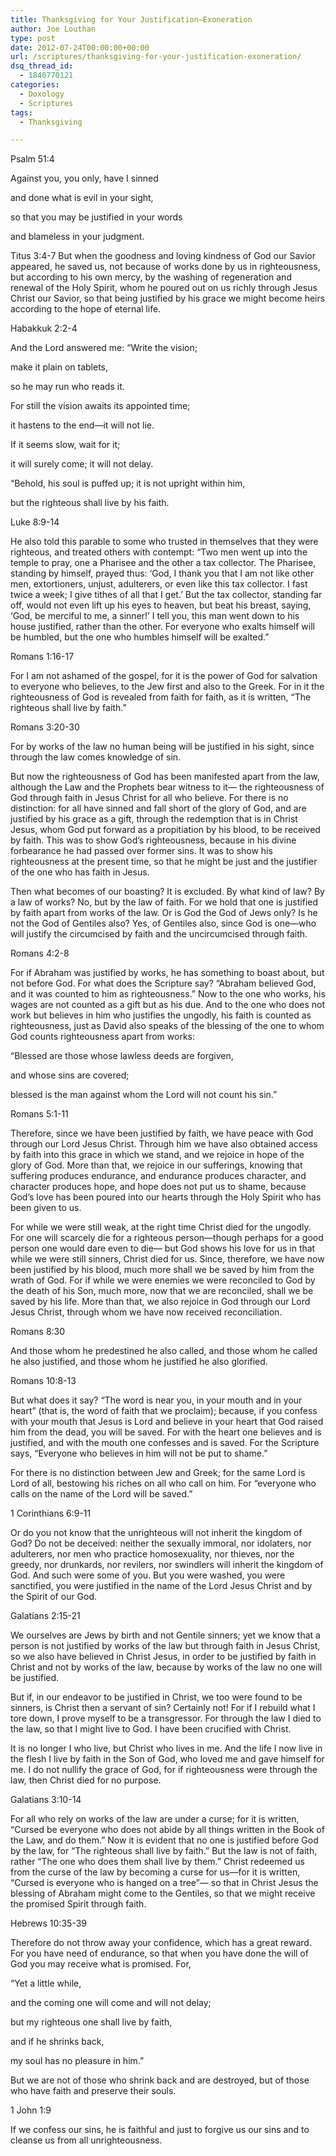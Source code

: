 ```yaml
---
title: Thanksgiving for Your Justification—Exoneration
author: Joe Louthan
type: post
date: 2012-07-24T00:00:00+00:00
url: /scriptures/thanksgiving-for-your-justification-exoneration/
dsq_thread_id:
  - 1840770121
categories:
  - Doxology
  - Scriptures
tags:
  - Thanksgiving

---
```

Psalm 51:4
  
Against you, you only, have I sinned
  
and done what is evil in your sight,
  
so that you may be justified in your words
  
and blameless in your judgment.

Titus 3:4-7 But when the goodness and loving kindness of God our Savior appeared, he saved us, not because of works done by us in righteousness, but according to his own mercy, by the washing of regeneration and renewal of the Holy Spirit, whom he poured out on us richly through Jesus Christ our Savior, so that being justified by his grace we might become heirs according to the hope of eternal life.

Habakkuk 2:2-4
  
And the Lord answered me: “Write the vision;
  
make it plain on tablets,
  
so he may run who reads it.
  
For still the vision awaits its appointed time;
  
it hastens to the end—it will not lie.
  
If it seems slow, wait for it;
  
it will surely come; it will not delay.

“Behold, his soul is puffed up; it is not upright within him,
  
but the righteous shall live by his faith.

Luke 8:9-14
  
He also told this parable to some who trusted in themselves that they were righteous, and treated others with contempt: “Two men went up into the temple to pray, one a Pharisee and the other a tax collector. The Pharisee, standing by himself, prayed thus: ‘God, I thank you that I am not like other men, extortioners, unjust, adulterers, or even like this tax collector. I fast twice a week; I give tithes of all that I get.’ But the tax collector, standing far off, would not even lift up his eyes to heaven, but beat his breast, saying, ‘God, be merciful to me, a sinner!’ I tell you, this man went down to his house justified, rather than the other. For everyone who exalts himself will be humbled, but the one who humbles himself will be exalted.”

Romans 1:16-17
  
For I am not ashamed of the gospel, for it is the power of God for salvation to everyone who believes, to the Jew first and also to the Greek. For in it the righteousness of God is revealed from faith for faith, as it is written, “The righteous shall live by faith.”

Romans 3:20-30
  
For by works of the law no human being will be justified in his sight, since through the law comes knowledge of sin.

But now the righteousness of God has been manifested apart from the law, although the Law and the Prophets bear witness to it— the righteousness of God through faith in Jesus Christ for all who believe. For there is no distinction: for all have sinned and fall short of the glory of God, and are justified by his grace as a gift, through the redemption that is in Christ Jesus, whom God put forward as a propitiation by his blood, to be received by faith. This was to show God’s righteousness, because in his divine forbearance he had passed over former sins. It was to show his righteousness at the present time, so that he might be just and the justifier of the one who has faith in Jesus.

Then what becomes of our boasting? It is excluded. By what kind of law? By a law of works? No, but by the law of faith. For we hold that one is justified by faith apart from works of the law. Or is God the God of Jews only? Is he not the God of Gentiles also? Yes, of Gentiles also, since God is one—who will justify the circumcised by faith and the uncircumcised through faith.

Romans 4:2-8
  
For if Abraham was justified by works, he has something to boast about, but not before God. For what does the Scripture say? “Abraham believed God, and it was counted to him as righteousness.” Now to the one who works, his wages are not counted as a gift but as his due. And to the one who does not work but believes in him who justifies the ungodly, his faith is counted as righteousness, just as David also speaks of the blessing of the one to whom God counts righteousness apart from works:

“Blessed are those whose lawless deeds are forgiven,
  
and whose sins are covered;
  
blessed is the man against whom the Lord will not count his sin.”

Romans 5:1-11
  
Therefore, since we have been justified by faith, we have peace with God through our Lord Jesus Christ. Through him we have also obtained access by faith into this grace in which we stand, and we rejoice in hope of the glory of God. More than that, we rejoice in our sufferings, knowing that suffering produces endurance, and endurance produces character, and character produces hope, and hope does not put us to shame, because God’s love has been poured into our hearts through the Holy Spirit who has been given to us.
  
For while we were still weak, at the right time Christ died for the ungodly. For one will scarcely die for a righteous person—though perhaps for a good person one would dare even to die— but God shows his love for us in that while we were still sinners, Christ died for us. Since, therefore, we have now been justified by his blood, much more shall we be saved by him from the wrath of God. For if while we were enemies we were reconciled to God by the death of his Son, much more, now that we are reconciled, shall we be saved by his life. More than that, we also rejoice in God through our Lord Jesus Christ, through whom we have now received reconciliation.

Romans 8:30
  
And those whom he predestined he also called, and those whom he called he also justified, and those whom he justified he also glorified.

Romans 10:8-13
  
But what does it say? “The word is near you, in your mouth and in your heart” (that is, the word of faith that we proclaim); because, if you confess with your mouth that Jesus is Lord and believe in your heart that God raised him from the dead, you will be saved. For with the heart one believes and is justified, and with the mouth one confesses and is saved. For the Scripture says, “Everyone who believes in him will not be put to shame.”
  
For there is no distinction between Jew and Greek; for the same Lord is Lord of all, bestowing his riches on all who call on him. For “everyone who calls on the name of the Lord will be saved.”

1 Corinthians 6:9-11
  
Or do you not know that the unrighteous will not inherit the kingdom of God? Do not be deceived: neither the sexually immoral, nor idolaters, nor adulterers, nor men who practice homosexuality, nor thieves, nor the greedy, nor drunkards, nor revilers, nor swindlers will inherit the kingdom of God. And such were some of you. But you were washed, you were sanctified, you were justified in the name of the Lord Jesus Christ and by the Spirit of our God.

Galatians 2:15-21
  
We ourselves are Jews by birth and not Gentile sinners; yet we know that a person is not justified by works of the law but through faith in Jesus Christ, so we also have believed in Christ Jesus, in order to be justified by faith in Christ and not by works of the law, because by works of the law no one will be justified.
  
But if, in our endeavor to be justified in Christ, we too were found to be sinners, is Christ then a servant of sin? Certainly not! For if I rebuild what I tore down, I prove myself to be a transgressor. For through the law I died to the law, so that I might live to God. I have been crucified with Christ. 

It is no longer I who live, but Christ who lives in me. And the life I now live in the flesh I live by faith in the Son of God, who loved me and gave himself for me. I do not nullify the grace of God, for if righteousness were through the law, then Christ died for no purpose.

Galatians 3:10-14
  
For all who rely on works of the law are under a curse; for it is written, “Cursed be everyone who does not abide by all things written in the Book of the Law, and do them.” Now it is evident that no one is justified before God by the law, for “The righteous shall live by faith.” But the law is not of faith, rather “The one who does them shall live by them.” Christ redeemed us from the curse of the law by becoming a curse for us—for it is written, “Cursed is everyone who is hanged on a tree”— so that in Christ Jesus the blessing of Abraham might come to the Gentiles, so that we might receive the promised Spirit through faith.

Hebrews 10:35-39
  
Therefore do not throw away your confidence, which has a great reward. For you have need of endurance, so that when you have done the will of God you may receive what is promised. For,

“Yet a little while,
  
and the coming one will come and will not delay;
  
but my righteous one shall live by faith,
  
and if he shrinks back,
  
my soul has no pleasure in him.”

But we are not of those who shrink back and are destroyed, but of those who have faith and preserve their souls.

1 John 1:9
  
If we confess our sins, he is faithful and just to forgive us our sins and to cleanse us from all unrighteousness.